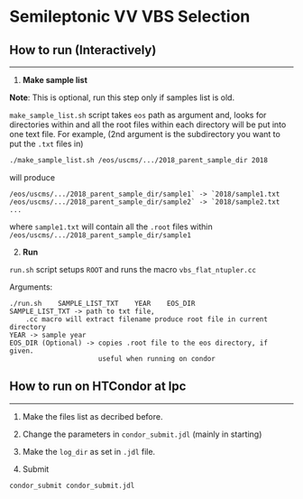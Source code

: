 # Semileptonic VV VBS Selection

## How to run (Interactively)
--------

1. **Make sample list**

**Note**: This is optional, run this step only if samples list is old.

`make_sample_list.sh` script takes `eos` path as argument and, looks for directories within and all the root files within each directory will be put into one text file.
For example, (2nd argument is the subdirectory you want to put the `.txt` files in)
```bash
./make_sample_list.sh /eos/uscms/.../2018_parent_sample_dir 2018
```
will produce

```
/eos/uscms/.../2018_parent_sample_dir/sample1` -> `2018/sample1.txt
/eos/uscms/.../2018_parent_sample_dir/sample2` -> `2018/sample2.txt
...
```

where `sample1.txt` will contain all the `.root` files within `/eos/uscms/.../2018_parent_sample_dir/sample1`

2. **Run**

`run.sh` script setups `ROOT` and runs the macro `vbs_flat_ntupler.cc`

Arguments:
```
./run.sh    SAMPLE_LIST_TXT    YEAR    EOS_DIR
SAMPLE_LIST_TXT -> path to txt file,
    .cc macro will extract filename produce root file in current directory
YEAR -> sample year
EOS_DIR (Optional) -> copies .root file to the eos directory, if given.
                      useful when running on condor
```

## How to run on HTCondor at lpc
--------

1. Make the files list as decribed before.

2. Change the parameters in `condor_submit.jdl` (mainly in starting)

3. Make the `log_dir` as set in `.jdl` file.

4. Submit

```bash
condor_submit condor_submit.jdl
```
